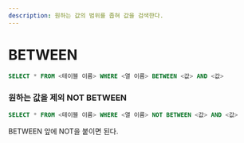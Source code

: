 ```yaml
---
description: 원하는 값의 범위를 좁혀 값을 검색한다.
---
```


# BETWEEN

```sql
SELECT * FROM <테이블 이름> WHERE <열 이름> BETWEEN <값> AND <값>
```



### 원하는 값을 제외 NOT BETWEEN

```sql
SELECT * FROM <테이블 이름> WHERE <열 이름> NOT BETWEEN <값> AND <값>
```

BETWEEN 앞에 NOT을 붙이면 된다.
